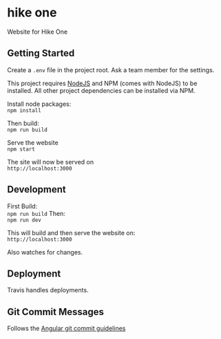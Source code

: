 # hike one

Website for Hike One

## Getting Started

Create a `.env` file in the project root. Ask a team member for the settings.

This project requires [NodeJS](http://nodejs.org/) and NPM (comes with NodeJS) to be installed. All other project dependencies can be installed via NPM.

Install node packages:  
`npm install`

Then build:  
`npm run build`

Serve the website  
`npm start`

The site will now be served on   
`http://localhost:3000`

## Development

First Build:  
`npm run build`
Then:  
`npm run dev`

This will build and then serve the website on:  
`http://localhost:3000`

Also watches for changes. 

## Deployment
Travis handles deployments.

## Git Commit Messages

Follows the [Angular git commit guidelines](https://github.com/angular/angular.js/blob/master/CONTRIBUTING.md#-git-commit-guidelines) 

